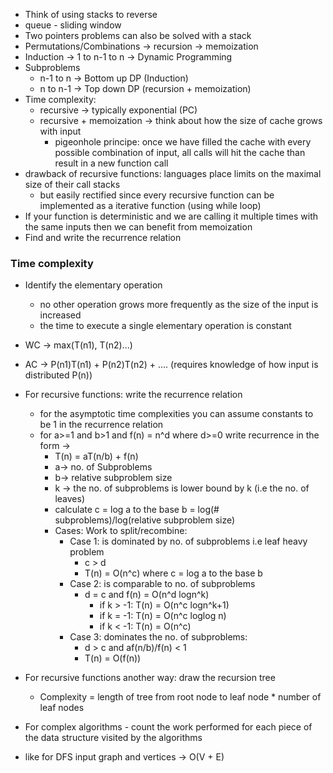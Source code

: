 - Think of using stacks to reverse
- queue - sliding window
- Two pointers problems can also be solved with a stack
- Permutations/Combinations -> recursion -> memoization
- Induction -> 1 to n-1 to n -> Dynamic Programming
- Subproblems 
  - n-1 to n -> Bottom up DP (Induction)
  - n to n-1 -> Top down DP (recursion + memoization)
- Time complexity:
  - recursive -> typically exponential (PC)
  - recursive + memoization -> think about how the size of cache grows with input
    - pigeonhole principe: once we have filled the cache with every possible combination of input, all calls will hit the cache than result in a new function call
- drawback of recursive functions: languages place limits on the maximal size of their call stacks
  - but easily rectified since every recursive function can be implemented as a iterative function (using while loop)
- If your function is deterministic and we are calling it multiple times with the same inputs then we can benefit from memoization
- Find and write the recurrence relation


### Time complexity
- Identify the elementary operation
  - no other operation grows more frequently as the size of the input is increased
  - the time to execute a single elementary operation is constant
- WC -> max(T(n1), T(n2)...)
- AC -> P(n1)T(n1) + P(n2)T(n2) + .... (requires knowledge of how input is distributed P(n))
- For recursive functions: write the recurrence relation
  - for the asymptotic time complexities you can assume constants to be 1 in the recurrence relation
  - for a>=1 and b>1 and f(n) = n^d where d>=0 write recurrence in the form ->
    - T(n) = aT(n/b) + f(n)
    - a-> no. of Subproblems
    - b-> relative subproblem size
    - k -> the no. of subproblems is lower bound by k (i.e the no. of leaves)
    - calculate c = log a to the base b = log(# subproblems)/log(relative subproblem size)
    - Cases: Work to split/recombine:
      - Case 1: is dominated by no. of subproblems i.e leaf heavy problem
        - c > d
        - T(n) = O(n^c) where c = log a to the base b
      - Case 2: is comparable to no. of subproblems
        - d = c and f(n) = O(n^d logn^k)
          - if k > -1: T(n) = O(n^c logn^k+1) 
          - if k = -1: T(n) = O(n^c loglog n)
          - if k < -1: T(n) = O(n^c)
      - Case 3: dominates the no. of subproblems:
        - d > c and af(n/b)/f(n) < 1
        - T(n) = O(f(n))

- For recursive functions another way: draw the recursion tree
  - Complexity = length of tree from root node to leaf node * number of leaf nodes

- For complex algorithms - count the work performed for each piece of the data structure visited by the algorithms
- like for DFS input graph and vertices -> O(V + E)
